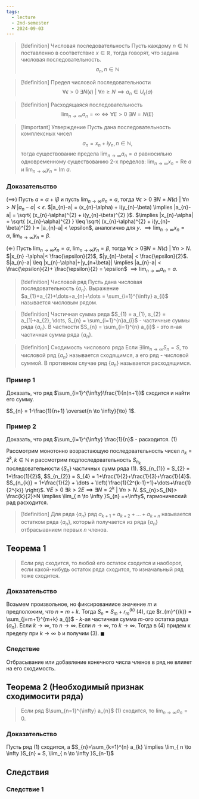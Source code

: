 ```yaml
---
tags:
  - lecture
  - 2nd-semester
  - 2024-09-03
---
```

> [!definition] Числовая последовательность
> Пусть каждому $n \in \mathbb{N}$ поставленно в соответствие $x \in \mathbb{R}$, тогда говорят, что задана числовая последовательность.
> $$a_{n}, n \in \mathbb{N}$$

> [!definition] Предел числовой последовательности
> $$\forall\epsilon > 0 \ \exists N(\epsilon) \ | \ \forall n \geq N \implies a_n \in U_\epsilon(a)$$

> [!definition] Расходящаяся последовательность
> $$\lim_{ n \to \infty } a_{n} = \infty \iff \forall E > 0 \ \exists N = N(E)$$
> 


> [!important] Утверждение
> Пусть дана последовательность комплексных чисел
> $$a_{n}=x_{n} + iy_{n}, n \in \mathbb{N},$$
> тогда существование предела $\lim_{ n \to \infty } a_{n} = a$ равносильно одновременному существованию 2-х пределов: $\lim_{ n \to \infty } x_{n} = \mathrm{Re} \ a$ и $\lim_{ n \to \infty } y_{n} = \mathrm{Im} \ a$.

### Доказательство

$(\implies)$ Пусть $a = \alpha + i\beta$ и пусть $\lim_{ n \to \infty } a_{n} = a$, тогда $\forall \epsilon > 0 \ \exists N = N(\epsilon) \ | \ \forall n > N \ |a_{n}-a|<\epsilon$. $|a_{n}-a| = (x_{n}-\alpha) + i(y_{n}-\beta) \implies |a_{n}-a| = \sqrt{ (x_{n}-\alpha)^{2} + i(y_{n}-\beta)^{2} }$.
$\implies |x_{n}-\alpha| = \sqrt{ (x_{n}-\alpha)^{2} } \leq \sqrt{ (x_{n}-\alpha)^{2} + i(y_{n}-\beta)^{2} } = |a_{n}-a| < \epsilon$, аналогично для $y$. $\implies \lim_{ n \to \infty }x_{n} = \alpha, \ \lim_{ n \to \infty } y_{n} = \beta$. 

$(\Longleftarrow)$ Пусть $\lim_{ n \to \infty } x_{n} = \alpha, \ \lim_{ n \to \infty }y_{n} = \beta$, тогда $\forall \epsilon>0 \exists N = N(\epsilon) \ | \ \forall n > N$. $|x_{n} -\alpha|< \frac{\epsilon}{2}$, $|y_{n}-\beta| < \frac{\epsilon}{2}$. $|a_{n}-a| \leq |x_{n}-\alpha|+|y_{n+\beta}| \implies |a_{n}-a| < \frac{\epsilon}{2}+ \frac{\epsilon}{2} = \epsilon$ $\implies \lim_{ n \to \infty }a_{n}=a$.

> [!definition] Числовой ряд
> Пусть дана числовая последовательность $\{a_{n}\}$. Выражение $a_{1}+a_{2}+\dots+a_{n}+\dots = \sum_{i=1}^{\infty} a_{i}$ называется числовым рядом.
> 

> [!definition] Частичная сумма ряда
> $S_{1} = a_{1}, s_{2} = a_{1}+a_{2}, \dots, S_{n} = \sum_{i=1}^{n}a_{i}$ - частичные суммы ряда $\{ a_{n} \}$.
> В частности $S_{n} = \sum_{i=1}^{n} a_{i}$ - это n-ая частичная сумма ряда $\{ a_{n} \}$.

> [!definition] Сходимость числового ряда
> Если $\exists \lim_{ n \to \infty } S_{n} = S$, то числовой ряд $\{ a_{n} \}$ называется сходящимся, а его ряд - числовой суммой. В противном случае ряд $\{ a_{n} \}$ называется расходящимся. 
> 

### Пример 1

Доказать, что ряд $\sum_{i=1}^{\infty}\frac{1}{n(n+1)}$ сходится и найти его сумму.

$S_{n} = 1-\frac{1}{n+1} \overset{n \to \infty}{\to} 1$.

### Пример 2

Доказать, что ряд $\sum_{i=1}^{\infty} \frac{1}{n}$ - расходится. (1)

Рассмотрим монотонно возрастающую последовательность чисел $n_{k}=2^{k}, k \in \mathbb{N}$ и рассмотрим подпоследовательность $S_{n_{k}}$ последовательности $\{ S_{n} \}$ частичных сумм ряда (1).
$S_{n_{1}} = S_{2} = 1+\frac{1}{2}$, $S_{n_{2}} = S_{4} = 1+\frac{1}{2}+\frac{1}{3}+\frac{1}{4}$. $S_{n_{k}} = 1+\frac{1}{2} + \dots + \left( \frac{1}{2^{k-1}+1}+\dots+\frac{1}{2^{k}} \right)$.
$\forall E > 0 \ \exists k >2E \implies \exists N = 2^{k} \ | \ \forall n > N$. $S_{n}>S_{N}> \frac{k}{2}>N \implies \lim_{ n \to \infty }S_{n} =+\infty$, гармонический рад расходится.

> [!definition] 
> Для ряда $\{ a_{n} \}$ ряд $a_{k+1}+a_{k+2}+\dots+a_{k+n}$ называется остатком ряда $\{ a_{n} \}$, который получается из ряда $\{ a_{n} \}$ отбрасыавнием первых $n$ членов.

## Теорема 1

> Если ряд сходится, то любой его остаток сходится и наоборот, если какой-нибудь остаток ряда сходится, то изначальный ряд тоже сходится.

### Доказательство

Возьмем произвольное, но фиксированииое значение $m$ и предположим, что $n = m+k$. Тогда $S_{n}=S_{m}+r_{m}^{(k)}$ (4), где $r_{m}^{(k)} = \sum_{j=m+1}^{m+k} a_{j}$ - $k$-ая частичная сумма $m$-ого остатка ряда $\{ a_{n} \}$.
Если $k \to \infty$, то $n\to \infty$.
Если $n \to \infty$, то $k\to \infty$.
Тогда в (4) придем к пределу при $k\to \infty$ b и получим (3). $\blacksquare$

### Cледствие

Отбрасывание или добавление конечного числа членов в ряд не влияет на его сходимость.

## Теорема 2 (Необходимый признак сходимосити ряда)

> Если ряд $\sum_{n=1}^{\infty} a_{n}$ (1) сходится, то $\lim_{ n \to \infty } a_{n}=0$.

### Доказательство

Пусть ряд (1) сходится, а $S_{n}=\sum_{k=1}^{n} a_{k} \implies \lim_{ n \to \infty }S_{n} = S, \lim_{ n \to \infty }S_{n-1}$
## Следствия

### Следствие 1

> 
